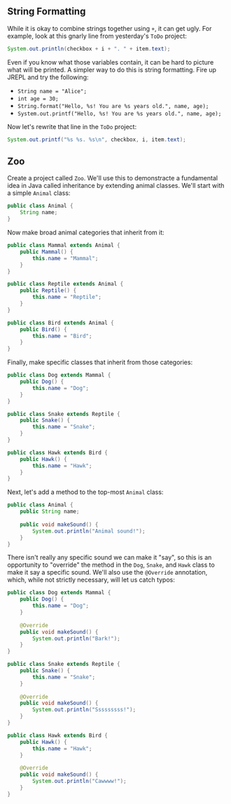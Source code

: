 ## String Formatting

While it is okay to combine strings together using `+`, it can get ugly. For example, look at this gnarly line from yesterday's `ToDo` project:

```java
System.out.println(checkbox + i + ". " + item.text);
```

Even if you know what those variables contain, it can be hard to picture what will be printed. A simpler way to do this is string formatting. Fire up JREPL and try the following:

* `String name = "Alice";`
* `int age = 30;`
* `String.format("Hello, %s! You are %s years old.", name, age);`
* `System.out.printf("Hello, %s! You are %s years old.", name, age);`

Now let's rewrite that line in the `ToDo` project:

```java
System.out.printf("%s %s. %s\n", checkbox, i, item.text);
```

## Zoo

Create a project called `Zoo`. We'll use this to demonstracte a fundamental idea in Java called inheritance by extending animal classes. We'll start with a simple `Animal` class:

```java
public class Animal {
    String name;
}
```

Now make broad animal categories that inherit from it:

```java
public class Mammal extends Animal {
    public Mammal() {
        this.name = "Mammal";
    }
}
```

```java
public class Reptile extends Animal {
    public Reptile() {
        this.name = "Reptile";
    }
}
```

```java
public class Bird extends Animal {
    public Bird() {
        this.name = "Bird";
    }
}
```

Finally, make specific classes that inherit from those categories:

```java
public class Dog extends Mammal {
    public Dog() {
        this.name = "Dog";
    }
}
```

```java
public class Snake extends Reptile {
    public Snake() {
        this.name = "Snake";
    }
}
```

```java
public class Hawk extends Bird {
    public Hawk() {
        this.name = "Hawk";
    }
}
```

Next, let's add a method to the top-most `Animal` class:

```java
public class Animal {
    public String name;
    
    public void makeSound() {
        System.out.println("Animal sound!");
    }
}
```

There isn't really any specific sound we can make it "say", so this is an opportunity to "override" the method in the `Dog`, `Snake`, and `Hawk` class to make it say a specific sound. We'll also use the `@Override` annotation, which, while not strictly necessary, will let us catch typos:

```java
public class Dog extends Mammal {
    public Dog() {
        this.name = "Dog";
    }
    
    @Override
    public void makeSound() {
        System.out.println("Bark!");
    }
}
```

```java
public class Snake extends Reptile {
    public Snake() {
        this.name = "Snake";
    }
    
    @Override
    public void makeSound() {
        System.out.println("Sssssssss!");
    }
}
```

```java
public class Hawk extends Bird {
    public Hawk() {
        this.name = "Hawk";
    }
    
    @Override
    public void makeSound() {
        System.out.println("Cawwww!");
    }
}
```
